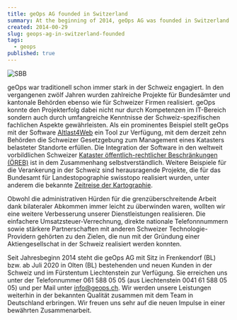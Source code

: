 ```yaml
---
title: geOps AG founded in Switzerland
summary: At the beginning of 2014, geOps AG was founded in Switzerland. With this step, we offer our Swiss and Liechtenstein customers easier access to our services and shorten the paths for optimized support.
created: 2014-00-29
slug: geops-ag-in-switzerland-founded
tags:
  - geops
published: true
---
```


![SBB](/images/blog/geops-ag-in-der-schweiz-gegrundet/geops_ch.png)

geOps war traditionell schon immer stark in der Schweiz engagiert. In den vergangenen zwölf Jahren wurden zahlreiche Projekte für Bundesämter und kantonale Behörden ebenso wie für Schweizer Firmen realisiert. geOps konnte den Projekterfolg dabei nicht nur durch Kompetenzen im IT-Bereich sondern auch durch umfangreiche Kenntnisse der Schweiz-spezifischen fachlichen Aspekte gewährleisten. Als ein prominentes Beispiel stellt geOps mit der Software [Altlast4Web](/fallstudien/altlast4web) ein Tool zur Verfügung, mit dem derzeit zehn Behörden die Schweizer Gesetzgebung zum Management eines Katasters belasteter Standorte erfüllen. Die Integration der Software in den weltweit vorbildlichen Schweizer [Kataster öffentlich-rechtlicher Beschränkungen (ÖREB)](/blog/oereb) ist in dem Zusammenhang selbstverständlich. Weitere Beispiele für die Verankerung in der Schweiz sind herausragende Projekte, die für das Bundesamt für Landestopographie swisstopo realisiert wurden, unter anderem die bekannte [Zeitreise der Kartographie](http://www.swisstopo.ch/de/index.html?flyoutPermalink=Y%3D557781.25%26X%3D202712.5%26zoom%3D8%26bgOpacity%3D0%26bgLayer%3DvoidLayer%26layers%3Dch.swisstopo.zeitreihen,ch.swisstopo.zeitreihen,ch.swisstopo.zeitreihen,ch.swisstopo.zeitreihen,ch.swisstopo.zeitreihen,ch.swisstopo.zeitreihen,ch.swisstopo.zeitreihen,ch.swisstopo.zeitreihen,ch.swisstopo.zeitreihen,ch.swisstopo.zeitreihen,ch.swisstopo.zeitreihen%26layers_opacity%3D0,0,0,0,0,0,0,1,0,0,0%26layers_visibility%3Dtrue,true,true,true,true,true,true,true,true,true,true%26timeseries_tab%3DplayTab%26timeseries_current%3D19931231%26timeseries_compareOpacity%3D50%26timeseries_direction%3Dforwards%26timeseries_fadeTime%3D2000).

Obwohl die administrativen Hürden für die grenzüberschreitende Arbeit dank bilateraler Abkommen immer leicht zu überwinden waren, wollten wir eine weitere Verbesserung unserer Dienstleistungen realisieren. Die einfachere Umsatzsteuer-Verrechnung, direkte nationale Telefonnnummern sowie stärkere Partnerschaften mit anderen Schweizer Technologie-Providern gehörten zu den Zielen, die nun mit der Gründung einer Aktiengesellschat in der Schweiz realisiert werden konnten.

Seit Jahresbeginn 2014 steht die geOps AG mit Sitz in Frenkendorf (BL) bzw. ab Juli 2020 in Olten (BL) bestehenden und neuen Kunden in der Schweiz und im Fürstentum Liechtenstein zur Verfügung. Sie erreichen uns unter der Telefonnummer 061 588 05 05 (aus Liechtenstein 0041 61 588 05 05) und per Mail unter info@geops.ch. Wir werden unsere Leistungen weiterhin in der bekannten Qualität zusammen mit dem Team in Deutschland erbringen. Wir freuen uns sehr auf die neuen Impulse in einer bewährten Zusammenarbeit.
